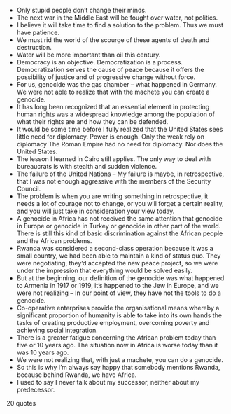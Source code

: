  - Only stupid people don’t change their minds.
 - The next war in the Middle East will be fought over water, not politics.
 - I believe it will take time to find a solution to the problem. Thus we must have patience.
 - We must rid the world of the scourge of these agents of death and destruction.
 - Water will be more important than oil this century.
 - Democracy is an objective. Democratization is a process. Democratization serves the cause of peace because it offers the possibility of justice and of progressive change without force.
 - For us, genocide was the gas chamber – what happened in Germany. We were not able to realize that with the machete you can create a genocide.
 - It has long been recognized that an essential element in protecting human rights was a widespread knowledge among the population of what their rights are and how they can be defended.
 - It would be some time before I fully realized that the United States sees little need for diplomacy. Power is enough. Only the weak rely on diplomacy The Roman Empire had no need for diplomacy. Nor does the United States.
 - The lesson I learned in Cairo still applies. The only way to deal with bureaucrats is with stealth and sudden violence.
 - The failure of the United Nations – My failure is maybe, in retrospective, that I was not enough aggressive with the members of the Security Council.
 - The problem is when you are writing something in retrospective, it needs a lot of courage not to change, or you will forget a certain reality, and you will just take in consideration your view today.
 - A genocide in Africa has not received the same attention that genocide in Europe or genocide in Turkey or genocide in other part of the world. There is still this kind of basic discrimination against the African people and the African problems.
 - Rwanda was considered a second-class operation because it was a small country, we had been able to maintain a kind of status quo. They were negotiating, they’d accepted the new peace project, so we were under the impression that everything would be solved easily.
 - But at the beginning, our definition of the genocide was what happened to Armenia in 1917 or 1919, it’s happened to the Jew in Europe, and we were not realizing – In our point of view, they have not the tools to do a genocide.
 - Co-operative enterprises provide the organisational means whereby a significant proportion of humanity is able to take into its own hands the tasks of creating productive employment, overcoming poverty and achieving social integration.
 - There is a greater fatigue concerning the African problem today than five or 10 years ago. The situation now in Africa is worse today than it was 10 years ago.
 - We were not realizing that, with just a machete, you can do a genocide.
 - So this is why I’m always say happy that somebody mentions Rwanda, because behind Rwanda, we have Africa.
 - I used to say I never talk about my successor, neither about my predecessor.

20 quotes